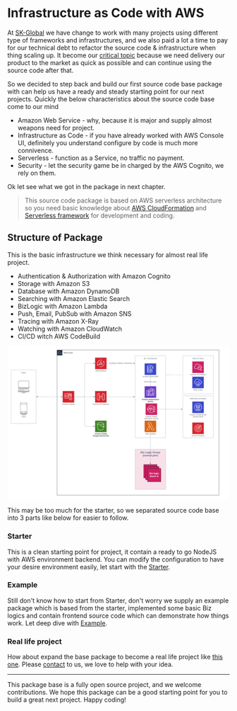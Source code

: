 # Infrastructure as Code with AWS

At [SK-Global](https://sk-global.biz/) we have change to work with many projects using different type of frameworks and infrastructures, and we also paid a lot a time to pay for our technical debt to refactor the source code & infrastructure when thing scaling up.
It become our [critical topic](https://medium.com/sk-geek/adopting-the-base-sbp-at-skg-why-we-move-to-microservices-4461f984a72e) because we need delivery our product to the market as quick as possible and can continue using the source code after that.

So we decided to step back and build our first source code base package with can help us have a ready and steady starting point for our next projects. Quickly the below characteristics about the source code base come to our mind

* Amazon Web Service - why, because it is major and supply almost weapons need for project.
* Infrastructure as Code - if you have already worked with AWS Console UI, definitely you understand configure by code is much more connivence.
* Serverless - function as a Service, no traffic no payment.
* Security - let the security game be in charged by the AWS Cognito, we rely on them.

Ok let see what we got in the package in next chapter.

> This source code package is based on AWS serverless architecture so you need basic knowledge about [AWS CloudFormation](https://aws.amazon.com/cloudformation) and [Serverless framework](https://serverless.com/) for development and coding.

## Structure of Package

This is the basic infrastructure we think necessary for almost real life project.

* Authentication & Authorization with Amazon Cognito
* Storage with Amazon S3
* Database with Amazon DynamoDB
* Searching with Amazon Elastic Search
* BizLogic with Amazon Lambda 
* Push, Email, PubSub with Amazon SNS
* Tracing with Amazon X-Ray
* Watching with Amazon CloudWatch
* CI/CD witch AWS CodeBuild

![](raw/base.png)

This may be too much for the starter, so we separated source code base into 3 parts like below for easier to follow.

### Starter

This is a clean starting point for project, it contain a ready to go NodeJS with AWS environment backend. You can modify the configuration to have your desire environment easily, let start with the [Starter]().

### Example

Still don't know how to start from Starter, don't worry we supply an example package which is based from the starter, implemented some basic Biz logics and contain frontend source code which can demonstrate how things work. Let deep dive with [Example]().

### Real life project

How about expand the base package to become a real life project like [this one](). Please [contact](https://sk-global.biz/) to us, we love to help with your idea.

---
This package base is a fully open source project, and we welcome contributions. We hope this package can be a good starting point for you to build a great next project. Happy coding!
